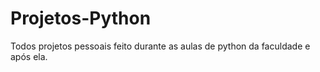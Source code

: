 # Projetos-Python
Todos projetos pessoais feito durante as aulas de python da faculdade e após ela.
